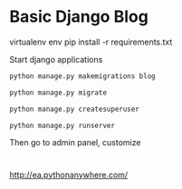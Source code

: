 # Basic Django Blog

virtualenv env
pip install -r requirements.txt

Start django applications

```python
python manage.py makemigrations blog 
```

```python
python manage.py migrate
```
```python
python manage.py createsuperuser
```
```python
python manage.py runserver
```

Then go to admin panel, customize

#

http://ea.pythonanywhere.com/
